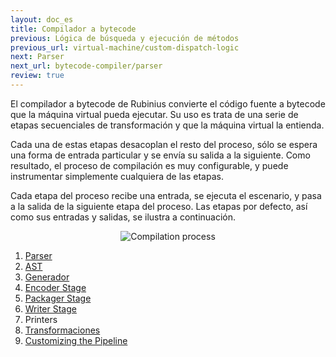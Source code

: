 ```yaml
---
layout: doc_es
title: Compilador a bytecode
previous: Lógica de búsqueda y ejecución de métodos
previous_url: virtual-machine/custom-dispatch-logic
next: Parser
next_url: bytecode-compiler/parser
review: true
---
```


El compilador a bytecode de Rubinius convierte el código fuente a bytecode que
la máquina virtual pueda ejecutar. Su uso es trata de una serie de etapas
secuenciales de transformación y que la máquina virtual la entienda.

Cada una de estas etapas desacoplan el resto del proceso, sólo se espera una
forma de entrada particular y se envía su salida a la siguiente. Como 
resultado, el proceso de compilación es muy configurable, y puede instrumentar
simplemente cualquiera de las etapas.

Cada etapa del proceso recibe una entrada, se ejecuta el escenario, y pasa a
la salida de la siguiente etapa del proceso. Las etapas por defecto, así
como sus entradas y salidas, se ilustra a continuación.

<div style="text-align: center; width: 100%">
  <img src="/images/compilation_process.png" alt="Compilation process" />
</div>

1. [Parser](/doc/es/bytecode-compiler/parser/)
1. [AST](/doc/es/bytecode-compiler/ast/)
1. [Generador](/doc/es/bytecode-compiler/generator/)
1. [Encoder Stage](/doc/es/bytecode-compiler/encoder/)
1. [Packager Stage](/doc/es/bytecode-compiler/packager/)
1. [Writer Stage](/doc/es/bytecode-compiler/writer/)
1. Printers
1. [Transformaciones](/doc/es/bytecode-compiler/transformations/)
1. [Customizing the Pipeline](/doc/es/bytecode-compiler/customization/)
